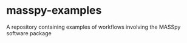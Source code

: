 # masspy-examples
A repository containing examples of workflows involving the MASSpy software package
